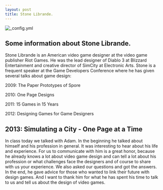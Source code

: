 ```yaml
---
layout: post
title: Stone Librande.
---
```


![_config.yml](http://static.giantbomb.com/uploads/original/3/39388/2296699-stonelibrande_leaddesigner_21561.jpg)

## Some information about Stone Librande.

Stone Librande is an American video game designer at the video game publisher Riot Games. He was the lead designer of Diablo 3 at Blizzard Entertainment and creative director of SimCity at Electronic Arts.
Stone is a frequent speaker at the Game Developers Conference where he has given several talks about game design:

2009: The Paper Prototypes of Spore

2010: One Page Designs

2011: 15 Games in 15 Years

2012: Designing Games for Game Designers

2013: Simulating a City - One Page at a Time
---
In class today we talked with Adam. In the beginning he talked about himself and his profession in general. It was interesting to hear about his life and experience. For us to communicate with him is a great honor, because he already knows a lot about video game design and can tell a lot about his profession or what challenges face the designers and of course to share with us your experience. We also asked our questions and got the answers. In the end, he gave advice for those who wanted to link their future with design games. And I want to thank him for what he has spent his time to talk to us and tell us about the design of video games.


